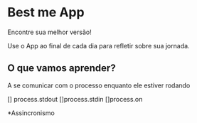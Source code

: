 #  Best me App

Encontre sua melhor versão!

Use o App ao final de cada dia para refletir sobre sua jornada.

## O que vamos aprender?

A se comunicar com o processo enquanto ele estiver rodando 

[] process.stdout
[]process.stdin
[]process.on

*Assincronismo